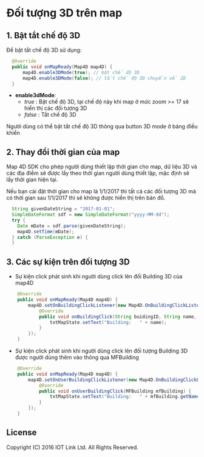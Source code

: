 # Đối tượng 3D trên map

## 1. Bật tắt chế độ 3D
Để bật tắt chế độ 3D sử dụng:

```java
  @Override
  public void onMapReady(Map4D map4D) {
      map4D.enable3DMode(true); // bật chế độ 3D
      map4D.enable3DMode(false); // tắt chế độ 3D chuyển về 2D
  }
```
- **enable3dMode**: 
  - *true* : Bật chế độ 3D, tại chế độ này khi map ở mức zoom >= 17 sẽ hiển thị các đối tượng 3D
  - *false* : Tắt chế độ 3D
  
Người dùng có thể bật tắt chế độ 3D thông qua button 3D mode ở bảng điều khiển

## 2. Thay đổi thời gian của map
Map 4D SDK cho phép người dùng thiết lập thời gian cho map, dữ liệu 3D và các địa điểm sẽ được lấy theo thời gian người dùng thiết lập, mặc định sẽ lấy thời gian hiện tại.

Nếu bạn cài đặt thời gian cho map là 1/1/2017 thì tất cả các đối tượng 3D mà có thời gian sau 1/1/2017 thì sẽ không được hiển thị trên bản đồ.

```java
  String givenDateString = "2017-01-01";
  SimpleDateFormat sdf = new SimpleDateFormat("yyyy-MM-dd");
  try {
    Date mDate = sdf.parse(givenDateString);
    map4D.setTime(mDate);
  } catch (ParseException e) {
  }
```

## 3. Các sự kiện trên đối tượng 3D
- Sự kiện click phát sinh khi người dùng click lên đối Building 3D của map4D

```java
    @Override
    public void onMapReady(Map4D map4D) {
        map4D.setOnBuildingClickListener(new Map4D.OnBuildingClickListener() {
            @Override
            public void onBuildingClick(String buidingID, String name, MFLocationCoordinate location) {
                txtMapState.setText("Building:   " + name);
            }
        });
    }
```

- Sự kiện click phát sinh khi người dùng click lên đối tượng Building 3D được người dùng thêm vào thông qua MFBuilding

```java
    @Override
    public void onMapReady(Map4D map4D) {
        map4D.setOnUserBuildingClickListener(new Map4D.OnBuildingClickListener() {
            @Override
            public void onUserBuildingClick(MFBuilding mfBuilding) {
                txtMapState.setText("Building:   " + mfBuilding.getName());
            }
        });
    }
```

License
-------

Copyright (C) 2016 IOT Link Ltd. All Rights Reserved.
